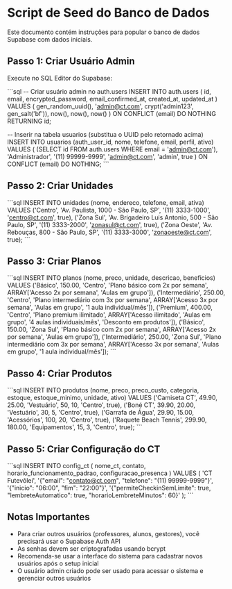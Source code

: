 # Script de Seed do Banco de Dados

Este documento contém instruções para popular o banco de dados Supabase com dados iniciais.

## Passo 1: Criar Usuário Admin

Execute no SQL Editor do Supabase:

\`\`\`sql
-- Criar usuário admin no auth.users
INSERT INTO auth.users (
  id,
  email,
  encrypted_password,
  email_confirmed_at,
  created_at,
  updated_at
) VALUES (
  gen_random_uuid(),
  'admin@ct.com',
  crypt('admin123', gen_salt('bf')),
  now(),
  now(),
  now()
) ON CONFLICT (email) DO NOTHING
RETURNING id;

-- Inserir na tabela usuarios (substitua o UUID pelo retornado acima)
INSERT INTO usuarios (auth_user_id, nome, telefone, email, perfil, ativo)
VALUES (
  (SELECT id FROM auth.users WHERE email = 'admin@ct.com'),
  'Administrador',
  '(11) 99999-9999',
  'admin@ct.com',
  'admin',
  true
) ON CONFLICT (email) DO NOTHING;
\`\`\`

## Passo 2: Criar Unidades

\`\`\`sql
INSERT INTO unidades (nome, endereco, telefone, email, ativa) VALUES
('Centro', 'Av. Paulista, 1000 - São Paulo, SP', '(11) 3333-1000', 'centro@ct.com', true),
('Zona Sul', 'Av. Brigadeiro Luis Antonio, 500 - São Paulo, SP', '(11) 3333-2000', 'zonasul@ct.com', true),
('Zona Oeste', 'Av. Rebouças, 800 - São Paulo, SP', '(11) 3333-3000', 'zonaoeste@ct.com', true);
\`\`\`

## Passo 3: Criar Planos

\`\`\`sql
INSERT INTO planos (nome, preco, unidade, descricao, beneficios) VALUES
('Básico', 150.00, 'Centro', 'Plano básico com 2x por semana', ARRAY['Acesso 2x por semana', 'Aulas em grupo']),
('Intermediário', 250.00, 'Centro', 'Plano intermediário com 3x por semana', ARRAY['Acesso 3x por semana', 'Aulas em grupo', '1 aula individual/mês']),
('Premium', 400.00, 'Centro', 'Plano premium ilimitado', ARRAY['Acesso ilimitado', 'Aulas em grupo', '4 aulas individuais/mês', 'Desconto em produtos']),
('Básico', 150.00, 'Zona Sul', 'Plano básico com 2x por semana', ARRAY['Acesso 2x por semana', 'Aulas em grupo']),
('Intermediário', 250.00, 'Zona Sul', 'Plano intermediário com 3x por semana', ARRAY['Acesso 3x por semana', 'Aulas em grupo', '1 aula individual/mês']);
\`\`\`

## Passo 4: Criar Produtos

\`\`\`sql
INSERT INTO produtos (nome, preco, preco_custo, categoria, estoque, estoque_minimo, unidade, ativo) VALUES
('Camiseta CT', 49.90, 25.00, 'Vestuário', 50, 10, 'Centro', true),
('Boné CT', 39.90, 20.00, 'Vestuário', 30, 5, 'Centro', true),
('Garrafa de Água', 29.90, 15.00, 'Acessórios', 100, 20, 'Centro', true),
('Raquete Beach Tennis', 299.90, 180.00, 'Equipamentos', 15, 3, 'Centro', true);
\`\`\`

## Passo 5: Criar Configuração do CT

\`\`\`sql
INSERT INTO config_ct (
  nome_ct,
  contato,
  horario_funcionamento_padrao,
  configuracao_presenca
) VALUES (
  'CT Futevôlei',
  '{"email": "contato@ct.com", "telefone": "(11) 99999-9999"}',
  '{"inicio": "06:00", "fim": "22:00"}',
  '{"permiteCheckinSemLimite": true, "lembreteAutomatico": true, "horarioLembreteMinutos": 60}'
);
\`\`\`

## Notas Importantes

- Para criar outros usuários (professores, alunos, gestores), você precisará usar o Supabase Auth API
- As senhas devem ser criptografadas usando bcrypt
- Recomenda-se usar a interface do sistema para cadastrar novos usuários após o setup inicial
- O usuário admin criado pode ser usado para acessar o sistema e gerenciar outros usuários
